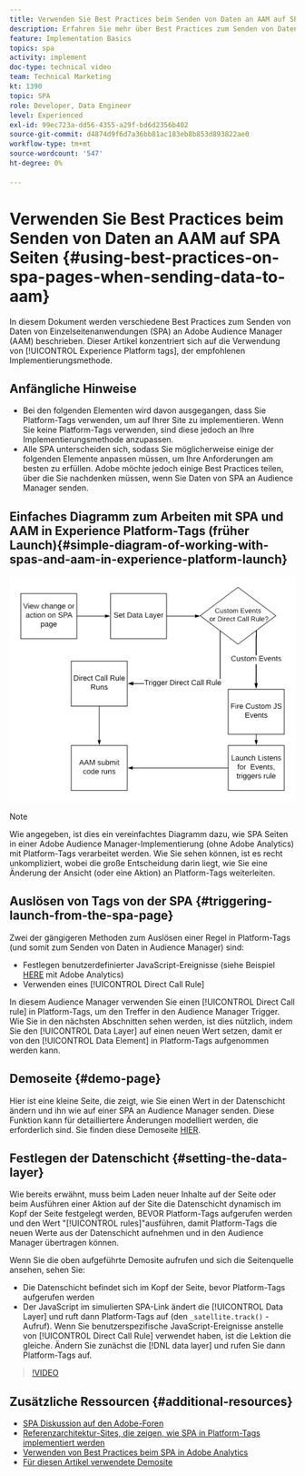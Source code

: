 ```yaml
---
title: Verwenden Sie Best Practices beim Senden von Daten an AAM auf SPA Seiten
description: Erfahren Sie mehr über Best Practices zum Senden von Daten von Einzelseiten-Apps (SPA) an Adobe Audience Manager (AAM). Dieser Artikel konzentriert sich auf die Verwendung von Experience Platform-Tags, der empfohlenen Implementierungsmethode.
feature: Implementation Basics
topics: spa
activity: implement
doc-type: technical video
team: Technical Marketing
kt: 1390
topic: SPA
role: Developer, Data Engineer
level: Experienced
exl-id: 99ec723a-dd56-4355-a29f-bd6d2356b402
source-git-commit: d4874d9f6d7a36bb81ac183eb8b853d893822ae0
workflow-type: tm+mt
source-wordcount: '547'
ht-degree: 0%

---
```


# Verwenden Sie Best Practices beim Senden von Daten an AAM auf SPA Seiten {#using-best-practices-on-spa-pages-when-sending-data-to-aam}

In diesem Dokument werden verschiedene Best Practices zum Senden von Daten von Einzelseitenanwendungen (SPA) an Adobe Audience Manager (AAM) beschrieben. Dieser Artikel konzentriert sich auf die Verwendung von [!UICONTROL Experience Platform tags], der empfohlenen Implementierungsmethode.

## Anfängliche Hinweise

* Bei den folgenden Elementen wird davon ausgegangen, dass Sie Platform-Tags verwenden, um auf Ihrer Site zu implementieren. Wenn Sie keine Platform-Tags verwenden, sind diese jedoch an Ihre Implementierungsmethode anzupassen.
* Alle SPA unterscheiden sich, sodass Sie möglicherweise einige der folgenden Elemente anpassen müssen, um Ihre Anforderungen am besten zu erfüllen. Adobe möchte jedoch einige Best Practices teilen, über die Sie nachdenken müssen, wenn Sie Daten von SPA an Audience Manager senden.

## Einfaches Diagramm zum Arbeiten mit SPA und AAM in Experience Platform-Tags (früher Launch){#simple-diagram-of-working-with-spas-and-aam-in-experience-platform-launch}

![spa für aam in tags](assets/spa_for_aam_in_launch.png)

>[!NOTE]
>Wie angegeben, ist dies ein vereinfachtes Diagramm dazu, wie SPA Seiten in einer Adobe Audience Manager-Implementierung (ohne Adobe Analytics) mit Platform-Tags verarbeitet werden. Wie Sie sehen können, ist es recht unkompliziert, wobei die große Entscheidung darin liegt, wie Sie eine Änderung der Ansicht (oder eine Aktion) an Platform-Tags weiterleiten.

## Auslösen von Tags von der SPA {#triggering-launch-from-the-spa-page}

Zwei der gängigeren Methoden zum Auslösen einer Regel in Platform-Tags (und somit zum Senden von Daten in Audience Manager) sind:

* Festlegen benutzerdefinierter JavaScript-Ereignisse (siehe Beispiel [HERE](https://helpx.adobe.com/analytics/kt/using/spa-analytics-best-practices-feature-video-use.html) mit Adobe Analytics)
* Verwenden eines [!UICONTROL Direct Call Rule]

In diesem Audience Manager verwenden Sie einen [!UICONTROL Direct Call rule] in Platform-Tags, um den Treffer in den Audience Manager Trigger. Wie Sie in den nächsten Abschnitten sehen werden, ist dies nützlich, indem Sie den [!UICONTROL Data Layer] auf einen neuen Wert setzen, damit er von den [!UICONTROL Data Element] in Platform-Tags aufgenommen werden kann.

## Demoseite {#demo-page}

Hier ist eine kleine Seite, die zeigt, wie Sie einen Wert in der Datenschicht ändern und ihn wie auf einer SPA an Audience Manager senden. Diese Funktion kann für detailliertere Änderungen modelliert werden, die erforderlich sind. Sie finden diese Demoseite [HIER](https://aam.enablementadobe.com/SPA-Launch.html).

## Festlegen der Datenschicht {#setting-the-data-layer}

Wie bereits erwähnt, muss beim Laden neuer Inhalte auf der Seite oder beim Ausführen einer Aktion auf der Site die Datenschicht dynamisch im Kopf der Seite festgelegt werden, BEVOR Platform-Tags aufgerufen werden und den Wert &quot;[!UICONTROL rules]&quot;ausführen, damit Platform-Tags die neuen Werte aus der Datenschicht aufnehmen und in den Audience Manager übertragen können.

Wenn Sie die oben aufgeführte Demosite aufrufen und sich die Seitenquelle ansehen, sehen Sie:

* Die Datenschicht befindet sich im Kopf der Seite, bevor Platform-Tags aufgerufen werden
* Der JavaScript im simulierten SPA-Link ändert die [!UICONTROL Data Layer] und ruft dann Platform-Tags auf (den `_satellite.track()` -Aufruf). Wenn Sie benutzerspezifische JavaScript-Ereignisse anstelle von [!UICONTROL Direct Call Rule] verwendet haben, ist die Lektion die gleiche. Ändern Sie zunächst die [!DNL data layer] und rufen Sie dann Platform-Tags auf.

>[!VIDEO](https://video.tv.adobe.com/v/23322/?quality=12)

## Zusätzliche Ressourcen {#additional-resources}

* [SPA Diskussion auf den Adobe-Foren](https://forums.adobe.com/thread/2451022)
* [Referenzarchitektur-Sites, die zeigen, wie SPA in Platform-Tags implementiert werden](https://helpx.adobe.com/experience-manager/kt/integration/using/launch-reference-architecture-SPA-tutorial-implement.html)
* [Verwenden von Best Practices beim SPA in Adobe Analytics](https://helpx.adobe.com/analytics/kt/using/spa-analytics-best-practices-feature-video-use.html)
* [Für diesen Artikel verwendete Demosite](https://aam.enablementadobe.com/SPA-Launch.html)
